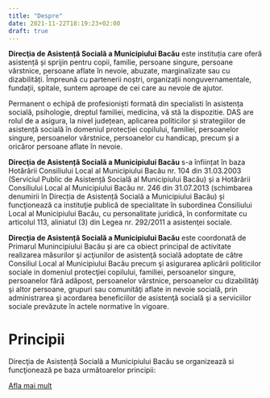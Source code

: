 ```yaml
---
title: "Despre"
date: 2021-11-22T18:19:23+02:00
draft: true
---
```


**Direcţia  de  Asistență Socială a  Municipiului  Bacău** este instituția care oferă asistență și sprijin pentru copii, familie, persoane singure, persoane vârstnice, persoane aflate în nevoie, abuzate, marginalizate sau cu dizabilități. Împreună cu partenerii noștri, organizații nonguvernamentale, fundații, spitale, suntem aproape de cei care au nevoie de ajutor.

Permanent o echipă de profesioniști formată din specialisti în asistența socială, psihologie, dreptul familiei, medicina, vă stă la dispozitie. DAS are rolul de a asigura, la nivel județean, aplicarea politicilor și strategiilor de asistență socială în domeniul protecției copilului, familiei, persoanelor singure, persoanelor vârstnice, persoanelor cu handicap, precum și a oricăror persoane aflate în nevoie.


**Direcţia  de  Asistență Socială a  Municipiului  Bacău** s-a înființat în baza Hotărârii Consiliului Local al Municipiului Bacău nr. 104 din 31.03.2003 (Serviciul Public de Asistență Socială al Municipiului Bacău) și a Hotărârii Consiliului Local al Municipiului Bacău nr. 246 din 31.07.2013 (schimbarea denumirii în Direcția de Asistență Socială a Municipiului Bacău) și funcţionează ca instituţie publică de specialitate în subordinea Consiliului Local al Municipiului Bacău, cu personalitate juridică, în conformitate cu  articolul 113, aliniatul (3) din Legea nr. 292/2011 a asistenţei sociale.



**Direcţia de Asistență Socială a Municipiului Bacău** este coordonată de Primarul Munincipiului Bacău și are ca obiect principal de activitate realizarea măsurilor  şi acţiunilor de asistenţă socială adoptate de către Consiliul Local al Municipiului  Bacău precum şi asigurarea aplicării politicilor sociale in domeniul protecţiei copilului, familiei, persoanelor singure, persoanelor fără adăpost, persoanelor vârstnice, persoanelor cu dizabilităţi şi altor persoane, grupuri sau comunităţi aflate in nevoie socială, prin administrarea şi acordarea beneficiilor de asistenţă socială şi a serviciilor sociale prevăzute în actele normative în vigoare.

<div class="jumbotron">
  <h1>Principii</h1>
  <p>Direcţia de Asistență Socială a Municipiului Bacău se organizează si funcţionează pe baza următoarelor principii:</p>
  <p><a href="http://localhost:1313/pages/principii/" class="btn btn-primary btn-lg">Afla mai mult</a></p>
</div>